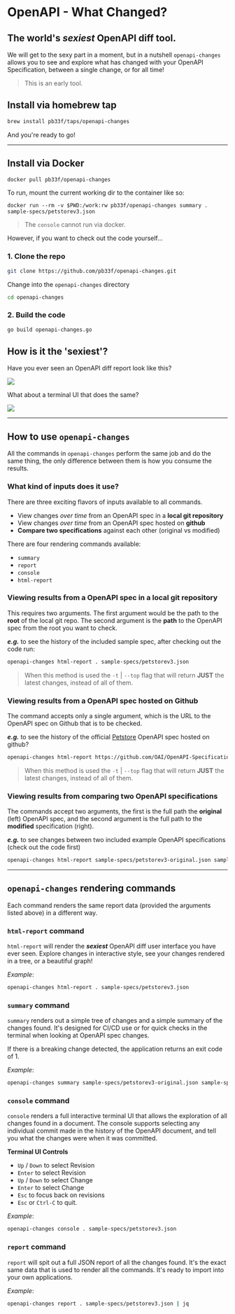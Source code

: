# OpenAPI - What Changed?

## The world's **_sexiest_** OpenAPI diff tool.

We will get to the sexy part in a moment, but in a nutshell `openapi-changes` allows you 
to see and explore what has changed with your OpenAPI Specification, between a single change, 
or for all time!

> This is an early tool.

## Install via homebrew tap

```bash
brew install pb33f/taps/openapi-changes
```
And you're ready to go!

---

## Install via Docker

```bash
docker pull pb33f/openapi-changes
```

To run, mount the current working dir to the container like so:

```
docker run --rm -v $PWD:/work:rw pb33f/openapi-changes summary . sample-specs/petstorev3.json
```
> The `console` cannot run via docker.

However, if you want to check out the code yourself...

### 1. Clone the repo

```bash
git clone https://github.com/pb33f/openapi-changes.git
```

Change into the `openapi-changes` directory

```bash
cd openapi-changes
```

### 2. Build the code

```bash
go build openapi-changes.go
```

## How is it the 'sexiest'?

Have you ever seen an OpenAPI diff report look like this?

![](https://github.com/pb33f/openapi-changes/blob/main/.github/assets/ui.gif)

What about a terminal UI that does the same?

![](https://github.com/pb33f/openapi-changes/blob/main/.github/assets/console.gif)

---
## How to use `openapi-changes`

All the commands in `openapi-changes` perform the same job and do the same thing, the only
difference between them is how you consume the results.

### What kind of inputs does it use?

There are three exciting flavors of inputs available to all commands.

- View changes _over time_ from an OpenAPI spec in a **local git repository**
- View changes _over time_ from an OpenAPI spec hosted on **github**
- **Compare two specifications** against each other (original vs modified)

There are four rendering commands available:

- `summary`
- `report`
- `console`
- `html-report`

### Viewing results from a OpenAPI spec in a local git repository

This requires two arguments. The first argument would be the path to the **root** of the local git repo. The second argument
is the **path** to the OpenAPI spec from the root you want to check.

**_e.g._** to see the history of the included sample spec, after checking out the code run: 
```bash
openapi-changes html-report . sample-specs/petstorev3.json
```
> When this method is used the `-t` | `--top` flag that will return **JUST** the latest changes, instead of all of them.

### Viewing results from a OpenAPI spec hosted on Github

The command accepts only a single argument, which is the URL to the OpenAPI spec on Github that 
is to be checked. 

**_e.g._** to see the history of the official [Petstore](https://github.com/OAI/OpenAPI-Specification/blob/main/examples/v3.0/petstore.yaml)
OpenAPI spec hosted on github?

```bash
openapi-changes html-report https://github.com/OAI/OpenAPI-Specification/blob/main/examples/v3.0/petstore.yaml
```
> When this method is used the `-t` | `--top` flag that will return **JUST** the latest changes, instead of all of them.

### Viewing results from comparing two OpenAPI specifications

The commands accept two arguments, the first is the full path the **original** (left) OpenAPI spec, and the second
argument is the full path to the **modified** specification (right). 

**_e.g._** to see changes between two included example OpenAPI specifications (check out the code first)

```bash
openapi-changes html-report sample-specs/petstorev3-original.json sample-specs/petstorev3.json
```

---

## `openapi-changes` rendering commands

Each command renders the same report data (provided the arguments listed above) in a different way.

### `html-report` command

`html-report` will render the **_sexiest_** OpenAPI diff user interface you have ever seen. Explore changes 
in interactive style, see your changes rendered in a tree, or a beautiful graph!

_Example_:
```bash
openapi-changes html-report . sample-specs/petstorev3.json
```

### `summary` command

`summary` renders out a simple tree of changes and a simple summary of the changes found. It's designed for CI/CD use
or for quick checks in the terminal when looking at OpenAPI spec changes.

If there is a breaking change detected, the application returns an exit code of 1.

_Example_:
```bash
openapi-changes summary sample-specs/petstorev3-original.json sample-specs/petstorev3.json
```

### `console` command

`console` renders a full interactive terminal UI that allows the exploration of all changes found in a document. The
console supports selecting any individual commit made in the history of the OpenAPI document, and tell you what the
changes were when it was committed.

**Terminal UI Controls**

* `Up` / `Down` to select Revision
* `Enter` to select Revision
* `Up` / `Down` to select Change
* `Enter` to select Change
* `Esc` to focus back on revisions
* `Esc` or `Ctrl-C` to quit.

_Example_:
```bash
openapi-changes console . sample-specs/petstorev3.json
```

### `report` command

`report` will spit out a full JSON report of all the changes found. It's the exact same data that is used to
render all the commands. It's ready to import into your own applications.

_Example_:
```bash
openapi-changes report . sample-specs/petstorev3.json | jq
```